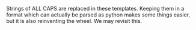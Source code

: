 Strings of ALL CAPS are replaced in these templates. Keeping them in a format which can actually be parsed as python makes some things easier, but it is also reinventing the wheel. We may revisit this.